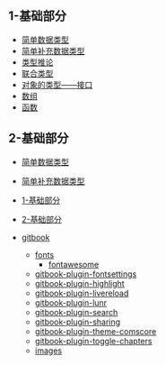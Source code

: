 
## 1-基础部分


- [简单数据类型](1-基础部分/1-简单数据类型.md)
- [简单补充数据类型](1-基础部分/2-简单补充数据类型.md)
- [类型推论](1-基础部分/3-类型推论.md)
- [联合类型](1-基础部分/4-联合类型.md)
- [对象的类型——接口](1-基础部分/5-对象的类型-接口.md)
- [数组](1-基础部分/6-数组.md)
- [函数](1-基础部分/7-函数.md)

## 2-基础部分


- [简单数据类型](2-基础部分/1-简单数据类型.md)
- [简单补充数据类型](2-基础部分/2-简单补充数据类型.md)
- [1-基础部分]()

- [2-基础部分]()

- [gitbook]()
    - [fonts]()
        - [fontawesome]()
    - [gitbook-plugin-fontsettings]()
    - [gitbook-plugin-highlight]()
    - [gitbook-plugin-livereload]()
    - [gitbook-plugin-lunr]()
    - [gitbook-plugin-search]()
    - [gitbook-plugin-sharing]()
    - [gitbook-plugin-theme-comscore]()
    - [gitbook-plugin-toggle-chapters]()
    - [images]()
